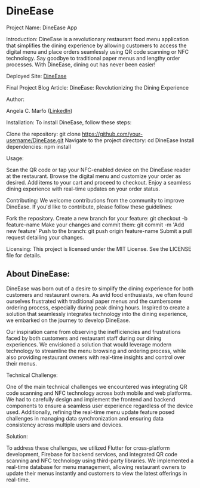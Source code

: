 # DineEase
Project Name:
DineEase App

Introduction:
DineEase is a revolutionary restaurant food menu application that simplifies the dining experience by allowing customers to access the digital menu and place orders seamlessly using QR code scanning or NFC technology. Say goodbye to traditional paper menus and lengthy order processes. With DineEase, dining out has never been easier!

Deployed Site:
[DineEase](https://DineEase-ce7ae.web.app/)

Final Project Blog Article:
DineEase: Revolutionizing the Dining Experience

Author:

Angela C. Marfo ([LinkedIn](https://www.linkedin.com/in/angela-marfo-512b831b3))

Installation:
To install DineEase, follow these steps:

Clone the repository: git clone https://github.com/your-username/DineEase.git
Navigate to the project directory: cd DineEase
Install dependencies: npm install

Usage:

Scan the QR code or tap your NFC-enabled device on the DineEase reader at the restaurant.
Browse the digital menu and customize your order as desired.
Add items to your cart and proceed to checkout.
Enjoy a seamless dining experience with real-time updates on your order status.

Contributing:
We welcome contributions from the community to improve DineEase. If you'd like to contribute, please follow these guidelines:

Fork the repository.
Create a new branch for your feature: git checkout -b feature-name
Make your changes and commit them: git commit -m 'Add new feature'
Push to the branch: git push origin feature-name
Submit a pull request detailing your changes.

Licensing:
This project is licensed under the MIT License. See the LICENSE file for details.

## About DineEase:

DineEase was born out of a desire to simplify the dining experience for both customers and restaurant owners. As avid food enthusiasts, we often found ourselves frustrated with traditional paper menus and the cumbersome ordering process, especially during peak dining hours. Inspired to create a solution that seamlessly integrates technology into the dining experience, we embarked on the journey to develop DineEase.

Our inspiration came from observing the inefficiencies and frustrations faced by both customers and restaurant staff during our dining experiences. We envisioned a solution that would leverage modern technology to streamline the menu browsing and ordering process, while also providing restaurant owners with real-time insights and control over their menus.

Technical Challenge:

One of the main technical challenges we encountered was integrating QR code scanning and NFC technology across both mobile and web platforms. We had to carefully design and implement the frontend and backend components to ensure a seamless user experience regardless of the device used. Additionally, refining the real-time menu update feature posed challenges in managing data synchronization and ensuring data consistency across multiple users and devices.

Solution:

To address these challenges, we utilized Flutter for cross-platform development, Firebase for backend services, and integrated QR code scanning and NFC technology using third-party libraries. We implemented a real-time database for menu management, allowing restaurant owners to update their menus instantly and customers to view the latest offerings in real-time.
